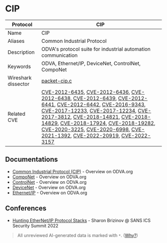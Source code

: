 # CIP

| Protocol | CIP |
|---|---|
| Name | CIP |
| Aliases | Common Industrial Protocol |
| Description | ODVA's protocol suite for industrial automation communication |
| Keywords | ODVA, Ethernet/IP, DeviceNet, ControlNet, CompoNet |
| Wireshark dissector | [packet-cip.c](https://github.com/wireshark/wireshark/blob/master/epan/dissectors/packet-cip.c) |
| Related CVE | [CVE-2012-6435](https://nvd.nist.gov/vuln/detail/CVE-2012-6435), [CVE-2012-6436](https://nvd.nist.gov/vuln/detail/CVE-2012-6436), [CVE-2012-6438](https://nvd.nist.gov/vuln/detail/CVE-2012-6438), [CVE-2012-6439](https://nvd.nist.gov/vuln/detail/CVE-2012-6439), [CVE-2012-6441](https://nvd.nist.gov/vuln/detail/CVE-2012-6441), [CVE-2012-6442](https://nvd.nist.gov/vuln/detail/CVE-2012-6442), [CVE-2016-9343](https://nvd.nist.gov/vuln/detail/CVE-2016-9343), [CVE-2017-12233](https://nvd.nist.gov/vuln/detail/CVE-2017-12233), [CVE-2017-12234](https://nvd.nist.gov/vuln/detail/CVE-2017-12234), [CVE-2017-3812](https://nvd.nist.gov/vuln/detail/CVE-2017-3812), [CVE-2018-14821](https://nvd.nist.gov/vuln/detail/CVE-2018-14821), [CVE-2018-14829](https://nvd.nist.gov/vuln/detail/CVE-2018-14829), [CVE-2018-17924](https://nvd.nist.gov/vuln/detail/CVE-2018-17924), [CVE-2018-19282](https://nvd.nist.gov/vuln/detail/CVE-2018-19282), [CVE-2020-3225](https://nvd.nist.gov/vuln/detail/CVE-2020-3225), [CVE-2020-6998](https://nvd.nist.gov/vuln/detail/CVE-2020-6998), [CVE-2021-1392](https://nvd.nist.gov/vuln/detail/CVE-2021-1392), [CVE-2022-20919](https://nvd.nist.gov/vuln/detail/CVE-2022-20919), [CVE-2022-3157](https://nvd.nist.gov/vuln/detail/CVE-2022-3157) |

## Documentations
- [Common Industrial Protocol (CIP)](https://www.odva.org/technology-standards/key-technologies/common-industrial-protocol-cip/) - Overview on ODVA.org
- [CompoNet](https://www.odva.org/technology-standards/other-technologies/componet/) - Overview on ODVA.org
- [ControlNet](https://www.odva.org/technology-standards/other-technologies/controlnet/) - Overview on ODVA.org
- [DeviceNet](https://www.odva.org/technology-standards/key-technologies/devicenet/) - Overview on ODVA.org
- [Ethernet/IP](https://www.odva.org/technology-standards/key-technologies/ethernet-ip/) - Overview on ODVA.org
## Conferences
- [Hunting EtherNet/IP Protocol Stacks](https://www.youtube.com/watch?v=0jftEYDo0ao) - Sharon Brizinov @ SANS ICS Security Summit 2022

> All unreviewed AI-generated data is marked with `*`. ([Why?](../srcs/README.md#note-on-ai-generated-content))
